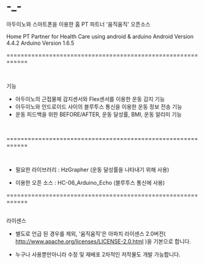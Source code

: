 # -_-
아두이노와 스마트폰을 이용한 홈 PT 파트너 '움직움직' 오픈소스
 
 Home PT Partner for Health Care using android & arduino
     Android Version 4.4.2
     Arduino Version 1.6.5

============================================================

<br/>

기능

- 아두이노의 근접물체 감지센서와 Flex센서를 이용한 운동 감지 기능
- 아두이노와 안드로이드 사이의 블루투스 통신을 이용한 운동 정보 전송 기능
- 운동 피드백을 위한 BEFORE/AFTER, 운동 달성률, BMI, 운동 알리미 기능

<br/>

============================================================

<br/>

- 필요한 라이브러리 : HzGrapher (운동 달성률을 나타내기 위해 사용)

- 이용한 오픈 소스  : HC-06_Arduino_Echo (블루투스 통신에 사용)


============================================================

<br/>
라이센스

- 별도로 언급 된 경우를 제외, '움직움직'은 아파치 라이센스 2.0버전( http://www.apache.org/licenses/LICENSE-2.0.html )을 기본으로 합니다.

- 누구나 사용뿐만아니라 수정 및 재배포 2차적인 저작물도 개발 가능합니다. 

<br/><br/>
